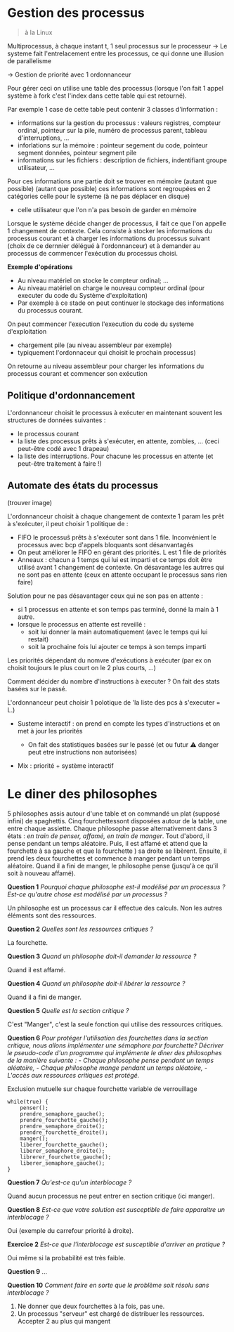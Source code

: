 # Gestion des processus 

> à la Linux

Multiprocessus, à chaque instant t, 1 seul processus sur le processeur → Le systeme fait l'entrelacement entre les processus, ce qui donne une illusion de parallelisme

→ Gestion de priorité avec 1 ordonnanceur

Pour gérer ceci on utilise une table des processus (lorsque l'on fait 1 appel système à fork c'est l'index dans cette table qui est retourné).

Par exemple 1 case de cette table peut contenir 3 classes d'information :

* informations sur la gestion du processus : valeurs registres, compteur ordinal, pointeur sur la pile, numéro de processus parent, tableau d'interruptions, ...
* inforlations sur la mémoire : pointeur segement du code, pointeur segment données, pointeur segment pile
* informations sur les fichiers : description de fichiers, indentifiant groupe utilisateur, ...

Pour ces informations une partie doit se trouver en mémoire (autant que possible)
(autant que possible) ces informations sont regroupées en 2 catégories celle pour le systeme (à ne pas déplacer en disque)

* celle utilisateur que l'on n'a pas besoin de garder en mémoire

Lorsque le système décide changer de processus, il fait ce que l'on appelle 1 changement de contexte. Cela consiste à stocker les informations du processus courant et à charger les informations du processus suivant (choix de ce dernnier délégué à l'ordonnanceur) et à demander au processus de commencer l'exécution du processus choisi.

**Exemple d'opérations**

- Au niveau matériel on stocke le compteur ordinal; ...
- Au niveau matériel on charge le nouveau compteur ordinal (pour executer du code du Système d'exploitation)
- Par exemple à ce stade on peut continuer le stockage des informations du processus courant.

On peut commencer l'execution l'execution du code du systeme d'exploitation 

* chargement pile (au niveau assembleur par exemple)
* typiquement l'ordonnaceur qui choisit le prochain processus)

On retourne au niveau assembleur pour charger les informations du processus courant et commencer son exécution

## Politique d'ordonnancement

L'ordonnanceur choisit le processus à exécuter en maintenant souvent les structures de données suivantes :

- le processus courant 
- la liste des processus prêts à s'exécuter, en attente, zombies, ... (ceci peut-être codé avec 1 drapeau)
- la liste des interruptions. Pour chacune les processus en attente (et peut-être traitement à faire !)

## Automate des états du processus 

(trouver image)

L'ordonnanceur choisit à chaque changement de contexte 1 param les prêt à s'exécuter, il peut choisir 1 politique de :

- FIFO le processuŝ prêts à s'exécuter sont dans 1 file. Inconvénient le processus avec bcp d'appels bloquants sont désanvantagés
- On peut améliorer le FIFO en gérant des priorités. L est 1 file de priorités
- Anneaux : chacun a 1 temps qui lui est imparti et ce temps doit être utilisé avant 1 changement de contexte. On désavantage les autrres qui ne sont pas en attente (ceux en attente occupant le processus sans rien faire)

Solution pour ne pas désavantager ceux qui ne son pas en attente :

* si 1 processus en attente et son temps pas terminé, donné la main à 1 autre.
* lorsque le processus en attente est reveillé : 
	- soit lui donner la main automatiquement (avec le temps qui lui restait)
	- soit la prochaine fois lui ajouter ce temps à son temps imparti

Les priorités dépendant du nomvre d'exécutions à exécuter (par ex on choisit toujours le plus court on le 2 plus courts, ...)

Comment décider du nombre d'instructions à executer ? On fait des stats basées sur le passé.

L'ordonnanceur peut choisir 1 polotique de 'la liste des pcs à s'executer = L.)

- Susteme interactif : on prend en compte les types d'instructions et on met à jour les priorités
	* On fait des statistiques basées sur le passé (et ou futur ⚠ danger peut etre instructions non autorisées)

- Mix : priorité + système interactif

# Le diner des philosophes

5 philosophes assis autour d'une table et on commandé un plat (supposé infini) de spaghettis. Cinq fourchettessont disposées autour de la table, une entre chaque assiette. Chaque philosophe passe alternativement dans 3 états : *en train de penser, affamé, en train de manger*. Tout d'abord, il pense pendant un temps aléatoire. Puis, il est affamé et attend que la fourchette à sa gauche et que la fourchette ) sa droite se libèrent. Ensuite, il prend les deux fourchettes et commence à manger pendant un temps aléatoire. Quand il a fini de manger, le philosophe pense (jusqu'à ce qu'il soit à nouveau affamé).

**Question 1** *Pourquoi chaque philosophe est-il modélisé par un processus ? Est-ce qu'autre chose est modélisé par un processus ?*

Un philosophe est un processus car il effectue des calculs. Non les autres éléments sont des ressources.

**Question 2** *Quelles sont les ressources critiques ?*

La fourchette.

**Question 3** *Quand un philosophe doit-il demander la ressource ?*

Quand il est affamé.

**Question 4** *Quand un philosophe doit-il libérer la ressource ?*

Quand il a fini de manger.

**Question 5** *Quelle est la section critique ?*

C'est "Manger", c'est la seule fonction qui utilise des ressources critiques.

**Question 6** *Pour protéger l'utilisation des fourchettes dans la section critique, nous allons implémenter une sémaphore par fourchette? Décriver le pseudo-code d'un programme qui implémente le diner des philosophes de la manière suivante :*
	- *Chaque philosophe pense pendant un temps aléatoire,*
	- *Chaque philosophe mange pendant un temps aléatoire,*
	- *L'accès aux ressources critiques est protégé.*

Exclusion mutuelle sur chaque fourchette variable de verrouillage

	while(true) {
		penser();
		prendre_semaphore_gauche();
		prendre_fourchette_gauche();
		prendre_semaphore_droite();
		prendre_fourchette_droite();
		manger();
		liberer_fourchette_gauche();
		liberer_semaphore_droite();
		librerer_fourchette_gauche();
		liberer_semaphore_gauche();
	}

**Question 7** *Qu'est-ce qu'un interblocage ?*

Quand aucun processus ne peut entrer en section critique (ici manger).
<!-- Il se produit lorque tout les philosophes ont faim et prennent tous la fourchette -->

**Question 8** *Est-ce que votre solution est susceptible de faire apparaitre un interblocage ?*

Oui (exemple du carrefour priorité à droite).

**Exercice 2** *Est-ce que l'interblocage est susceptible d'arriver en pratique ?*

Oui même si la probabilité est très faible.

**Question 9** ...

**Question 10** *Comment faire en sorte que le problème soit résolu sans interblocage ?*

1. Ne donner que deux fourchettes à la fois, pas une.
2. Un processus "serveur" est chargé de distribuer les ressources.
	Accepter 2 au plus qui mangent